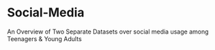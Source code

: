 # Social-Media
An Overview of Two Separate Datasets over social media usage among Teenagers &amp; Young Adults
